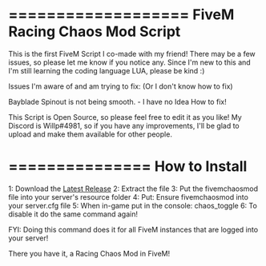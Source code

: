 ===================
FiveM Racing Chaos Mod Script
===================

This is the first FiveM Script I co-made with my friend! There may be a few issues, so please let me know if you notice any. Since I'm new to this and I'm still learning the coding language LUA, please be kind :) 

Issues I'm aware of and am trying to fix: (Or I don't know how to fix)

Bayblade Spinout is not being smooth. - I have no Idea How to fix!

This Script is Open Source, so please feel free to edit it as you like! My Discord is Willp#4981, so if you have any improvements, I'll be glad to upload and make them available for other people.

===============
How to Install
===============

1: Download the [Latest Release](https://github.com/WillpOnGitHub/fivem-chaosmod/releases/) 
2: Extract the file
3: Put the fivemchaosmod file into your server's resource folder
4: Put: Ensure fivemchaosmod into your server.cfg file
5: When in-game put in the console: chaos_toggle
6: To disable it do the same command again!

FYI: Doing this command does it for all FiveM instances that are logged into your server!

There you have it, a Racing Chaos Mod in FiveM!
